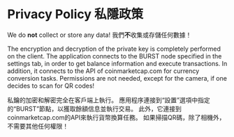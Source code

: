 # Privacy Policy 私隱政策

We do **not** collect or store any data! 我們**不**收集或存儲任何數據！

The encryption and decryption of the private key is completely performed on the client.
The application connects to the BURST node specified in the settings tab, in order to get balance information and execute transactions. In addition, it connects to the API of coinmarketcap.com for currency conversion tasks. Permissions are not needed, except for the camera, if one decides to scan for QR codes!

私鑰的加密和解密完全在客戶端上執行。
應用程序連接到“設置”選項中指定的“BURST”節點，以獲取餘額信息並執行交易。 此外，它連接到coinmarketcap.com的API來執行貨幣換算任務。 如果掃描QR碼，除了相機外，不需要其他任何權限！
